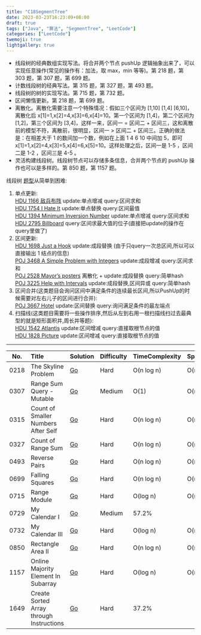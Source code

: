 ```yaml
---
title: "C18SegmentTree"
date: 2023-03-23T16:23:09+08:00
draft: true
tags: ["Java", "算法", "SegmentTree", "LeetCode"]
categories: ["LeetCode"]
twemoji: true
lightgallery: true
---
```

*   线段树的经典数组实现写法。将合并两个节点 pushUp 逻辑抽象出来了，可以实现任意操作(常见的操作有：加法，取 max，min 等等)。第 218 题，第 303 题，第 307 题，第 699 题。
*   计数线段树的经典写法。第 315 题，第 327 题，第 493 题。
*   线段树的树的实现写法。第 715 题，第 732 题。
*   区间懒惰更新。第 218 题，第 699 题。
*   离散化。离散化需要注意一个特殊情况：假如三个区间为 [1,10] [1,4] [6,10]，离散化后 x[1]=1,x[2]=4,x[3]=6,x[4]=10。第一个区间为 [1,4]，第二个区间为 [1,2]，第三个区间为 [3,4]，这样一来，区间一 = 区间二 + 区间三，这和离散前的模型不符，离散前，很明显，区间一 > 区间二 + 区间三。正确的做法是：在相差大于 1 的数间加一个数，例如在上面 1 4 6 10 中间加 5，即可 x[1]=1,x[2]=4,x[3]=5,x[4]=6,x[5]=10。这样处理之后，区间一是 1-5 ，区间二是 1-2 ，区间三是 4-5 。
*   灵活构建线段树。线段树节点可以存储多条信息，合并两个节点的 pushUp 操作也可以是多样的。第 850 题，第 1157 题。

线段树 [题型](https://blog.csdn.net/xuechelingxiao/article/details/38313105)从简单到困难:

1.  单点更新:  
    [HDU 1166 敌兵布阵](http://acm.hdu.edu.cn/showproblem.php?pid=1166) update:单点增减 query:区间求和  
    [HDU 1754 I Hate It](http://acm.hdu.edu.cn/showproblem.php?pid=1754) update:单点替换 query:区间最值  
    [HDU 1394 Minimum Inversion Number](http://acm.hdu.edu.cn/showproblem.php?pid=1394) update:单点增减 query:区间求和  
    [HDU 2795 Billboard](http://acm.hdu.edu.cn/showproblem.php?pid=2795) query:区间求最大值的位子(直接把update的操作在query里做了)
2.  区间更新:  
    [HDU 1698 Just a Hook](http://acm.hdu.edu.cn/showproblem.php?pid=1698) update:成段替换 (由于只query一次总区间,所以可以直接输出 1 结点的信息)  
    [POJ 3468 A Simple Problem with Integers](http://poj.org/problem?id=3468) update:成段增减 query:区间求和  
    [POJ 2528 Mayor’s posters](http://poj.org/problem?id=2528) 离散化 + update:成段替换 query:简单hash  
    [POJ 3225 Help with Intervals](http://poj.org/problem?id=3225) update:成段替换,区间异或 query:简单hash
3.  区间合并(这类题目会询问区间中满足条件的连续最长区间,所以PushUp的时候需要对左右儿子的区间进行合并):  
    [POJ 3667 Hotel](http://poj.org/problem?id=3667) update:区间替换 query:询问满足条件的最左端点
4.  扫描线(这类题目需要将一些操作排序,然后从左到右用一根扫描线扫过去最典型的就是矩形面积并,周长并等题):  
    [HDU 1542 Atlantis](http://acm.hdu.edu.cn/showproblem.php?pid=1542) update:区间增减 query:直接取根节点的值  
    [HDU 1828 Picture](http://acm.hdu.edu.cn/showproblem.php?pid=1828) update:区间增减 query:直接取根节点的值


----

No.|Title|Solution|Difficulty|TimeComplexity|SpaceComplexity|Favorite|Acceptance
|:-:|:-|:-|:-|:-|:-|:-|:-|
0218|The Skyline Problem|[Go](https://books.halfrost.com/leetcode/ChapterFour/0200~0299/0218.The-Skyline-Problem/)|Hard|O(n log n)|O(n)|❤️|41.5%
0307|Range Sum Query - Mutable|[Go](https://books.halfrost.com/leetcode/ChapterFour/0300~0399/0307.Range-Sum-Query-Mutable/)|Medium|O(1)|O(n)|40.7%
0315|Count of Smaller Numbers After Self|[Go](https://books.halfrost.com/leetcode/ChapterFour/0300~0399/0315.Count-of-Smaller-Numbers-After-Self/)|Hard|O(n log n)|O(n)|42.8%
0327|Count of Range Sum|[Go](https://books.halfrost.com/leetcode/ChapterFour/0300~0399/0327.Count-of-Range-Sum/)|Hard|O(n log n)|O(n)|❤️|36.0%
0493|Reverse Pairs|[Go](https://books.halfrost.com/leetcode/ChapterFour/0400~0499/0493.Reverse-Pairs/)|Hard|O(n log n)|O(n)|30.8%
0699|Falling Squares|[Go](https://books.halfrost.com/leetcode/ChapterFour/0600~0699/0699.Falling-Squares/)|Hard|O(n log n)|O(n)|❤️|44.4%
0715|Range Module|[Go](https://books.halfrost.com/leetcode/ChapterFour/0700~0799/0715.Range-Module/)|Hard|O(log n)|O(n)|❤️|44.6%
0729|My Calendar I|[Go](https://books.halfrost.com/leetcode/ChapterFour/0700~0799/0729.My-Calendar-I/)|Medium|57.2%
0732|My Calendar III|[Go](https://books.halfrost.com/leetcode/ChapterFour/0700~0799/0732.My-Calendar-III/)|Hard|O(log n)|O(n)|❤️|71.6%
0850|Rectangle Area II|[Go](https://books.halfrost.com/leetcode/ChapterFour/0800~0899/0850.Rectangle-Area-II/)|Hard|O(n log n)|O(n)|❤️|53.7%|
1157|Online Majority Element In Subarray|[Go](https://books.halfrost.com/leetcode/ChapterFour/1100~1199/1157.Online-Majority-Element-In-Subarray/)|Hard|O(log n)|O(n)|❤️|42.0%|
1649|Create Sorted Array through Instructions|[Go](https://books.halfrost.com/leetcode/ChapterFour/1600~1699/1649.Create-Sorted-Array-through-Instructions/)|Hard|37.2%
